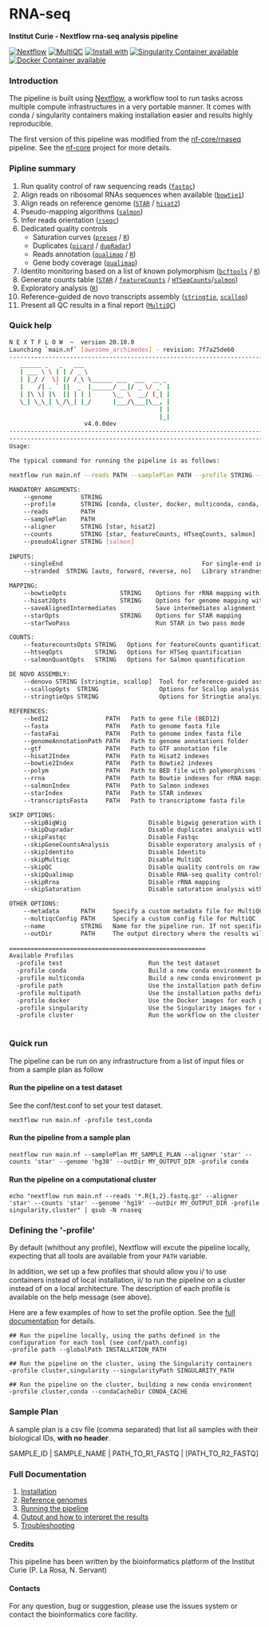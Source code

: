 # RNA-seq 

**Institut Curie - Nextflow rna-seq analysis pipeline**

[![Nextflow](https://img.shields.io/badge/nextflow-%E2%89%A50.32.0-brightgreen.svg)](https://www.nextflow.io/)
[![MultiQC](https://img.shields.io/badge/MultiQC-1.11-blue.svg)](https://multiqc.info/)
[![Install with](https://anaconda.org/anaconda/conda-build/badges/installer/conda.svg)](https://conda.anaconda.org/anaconda)
[![Singularity Container available](https://img.shields.io/badge/singularity-available-7E4C74.svg)](https://singularity.lbl.gov/)
[![Docker Container available](https://img.shields.io/badge/docker-available-003399.svg)](https://www.docker.com/)

### Introduction

The pipeline is built using [Nextflow](https://www.nextflow.io), a workflow tool to run tasks across multiple compute infrastructures in a very portable manner. 
It comes with conda / singularity containers making installation easier and results highly reproducible.

The first version of this pipeline was modified from the [nf-core/rnaseq](https://github.com/nf-core/rnaseq) pipeline. 
See the [nf-core](https://nf-co.re/) project for more details.

### Pipline summary

1. Run quality control of raw sequencing reads ([`fastqc`](https://www.bioinformatics.babraham.ac.uk/projects/fastqc/))
2. Align reads on ribosomal RNAs sequences when available ([`bowtie1`](http://bowtie-bio.sourceforge.net/index.shtml))
3. Align reads on reference genome ([`STAR`](https://github.com/alexdobin/STAR) / [`hisat2`](http://ccb.jhu.edu/software/hisat2/index.shtml))
4. Pseudo-mapping algorithms ([`salmon`](https://salmon.readthedocs.io/en/latest/salmon.html))
5. Infer reads orientation ([`rseqc`](http://rseqc.sourceforge.net/))
6. Dedicated quality controls
    - Saturation curves ([`preseq`](http://smithlabresearch.org/software/preseq/) / [`R`](https://www.r-project.org/))
    - Duplicates ([`picard`](https://broadinstitute.github.io/picard/) / [`dupRadar`](https://bioconductor.org/packages/release/bioc/html/dupRadar.html))
    - Reads annotation ([`qualimap`](http://qualimap.conesalab.org/) / [`R`](https://www.r-project.org/))
    - Gene body coverage ([`qualimap`](http://qualimap.conesalab.org/))
7. Identito monitoring based on a list of known polymorphism ([`bcftools`](http://samtools.github.io/bcftools/bcftools.html) / [`R`](https://www.r-project.org/))
8. Generate counts table ([`STAR`](https://github.com/alexdobin/STAR) / [`featureCounts`](http://bioinf.wehi.edu.au/featureCounts/) / [`HTSeqCounts`](https://htseq.readthedocs.io/en/release_0.11.1/count.html)/[`salmon`](https://salmon.readthedocs.io/en/latest/salmon.html))
9. Exploratory analysis ([`R`](https://www.r-project.org/))
10. Reference-guided de novo transcripts assembly ([`stringtie`](https://ccb.jhu.edu/software/stringtie/), [`scallop`](https://github.com/Kingsford-Group/scallop))
11. Present all QC results in a final report ([`MultiQC`](http://multiqc.info/))

### Quick help

```bash
N E X T F L O W  ~  version 20.10.0
Launching `main.nf` [awesome_archimedes] - revision: 7f7a25de60
------------------------------------------------------------------------
   ______ _   _   ___ 
   | ___ \ \ | | / _ \
   | |_/ /  \| |/ /_\ \______ ___  ___  __ _ 
   |    /| . ` ||  _  |______/ __|/ _ \/ _` |
   | |\ \| |\  || | | |      \__ \  __/ (_| |
   \_| \_\_| \_/\_| |_/      |___/\___|\__, |
                                          | |
                                          |_|
                     v4.0.0dev
------------------------------------------------------------------------
------------------------------------------------------------------------
Usage:

The typical command for running the pipeline is as follows:

nextflow run main.nf --reads PATH --samplePlan PATH --profile STRING --genome STRING

MANDATORY ARGUMENTS:
    --genome        STRING                                                                            Name of the reference genome.
    --profile       STRING [conda, cluster, docker, multiconda, conda, path, multipath, singularity]  Configuration profile to use. Can use multiple (comma separated).
    --reads         PATH                                                                              Path to input data (must be surrounded with quotes)
    --samplePlan    PATH                                                                              Path to sample plan (csv format) with raw reads (if `--reads` is not specified)
    --aligner       STRING [star, hisat2]                                                             Tool for reads alignment
    --counts        STRING [star, featureCounts, HTseqCounts, salmon]                                 Tool to use to estimate the raw counts per gene
    --pseudoAligner STRING [salmon]                                                                   Tool for reads pseudo-alignment
		 
INPUTS:
    --singleEnd                                       For single-end input data
    --stranded  STRING [auto, forward, reverse, no]   Library strandness

MAPPING:
    --bowtieOpts               STRING    Options for rRNA mapping with bowtie
    --hisat2Opts               STRING    Options for genome mapping with Hisat2
    --saveAlignedIntermediates           Save intermediates alignment files
    --starOpts                 STRING    Options for STAR mapping
    --starTwoPass                        Run STAR in two pass mode

COUNTS:
    --featurecountsOpts STRING   Options for featureCounts quantification
    --htseqOpts         STRING   Options for HTSeq quantification
    --salmonQuantOpts   STRING   Options for Salmon quantification

DE NOVO ASSEMBLY:
    --denovo STRING [stringtie, scallop]  Tool for reference-guided assembly of RNA transcripts
    --scallopOpts  STRING                 Options for Scallop analysis
    --stringtieOps STRING                 Options for Stringtie analysis
		
REFERENCES:
    --bed12                PATH   Path to gene file (BED12)
    --fasta                PATH   Path to genome fasta file
    --fastaFai             PATH   Path to genome index fasta file
    --genomeAnnotationPath PATH   Path to genome annotations folder
    --gtf                  PATH   Path to GTF annotation file
    --hisat2Index          PATH   Path to Hisat2 indexes
    --bowtie2Index         PATH   Path to Bowtie2 indexes
    --polym                PATH   Path to BED file with polymorphisms for identito monitoring
    --rrna                 PATH   Path to Bowtie indexes for rRNA mapping
    --salmonIndex          PATH   Path to Salmon indexes
    --starIndex            PATH   Path to STAR indexes
    --transcriptsFasta     PATH   Path to transcriptome fasta file

SKIP OPTIONS:
    --skipBigWig                       Disable bigwig generation with Deeptools
    --skipDupradar                     Disable duplicates analysis with DupRadar
    --skipFastqc                       Disable Fastqc
    --skipGeneCountsAnalysis           Disable exporatory analysis of genes count
    --skipIdentito                     Disable Identito
    --skipMultiqc                      Disable MultiQC
    --skipQC                           Disable quality controls on raw and aligned reads [fastqc, qualimap, preseq]
    --skipQualimap                     Disable RNA-seq quality controls with Qualimap
    --skipRrna                         Disable rRNA mapping
    --skipSaturation                   Disable saturation analysis with Preseq

OTHER OPTIONS:
    --metadata      PATH     Specify a custom metadata file for MultiQC
    --multiqcConfig PATH     Specify a custom config file for MultiQC
    --name          STRING   Name for the pipeline run. If not specified, Nextflow will automatically generate a random mnemonic
    --outDir        PATH     The output directory where the results will be saved
	
=======================================================
Available Profiles
  -profile test                        Run the test dataset
  -profile conda                       Build a new conda environment before running the pipeline. Use `--condaCacheDir` to define the conda cache path
  -profile multiconda                  Build a new conda environment per process before running the pipeline. Use `--condaCacheDir` to define the conda cache path
  -profile path                        Use the installation path defined for all tools. Use `--globalPath` to define the insallation path
  -profile multipath                   Use the installation paths defined for each tool. Use `--globalPath` to define the insallation path
  -profile docker                      Use the Docker images for each process
  -profile singularity                 Use the Singularity images for each process. Use `--singularityPath` to define the insallation path
  -profile cluster                     Run the workflow on the cluster, instead of locally
						  
```

### Quick run

The pipeline can be run on any infrastructure from a list of input files or from a sample plan as follow

#### Run the pipeline on a test dataset
See the conf/test.conf to set your test dataset.

```
nextflow run main.nf -profile test,conda
```

#### Run the pipeline from a sample plan

```
nextflow run main.nf --samplePlan MY_SAMPLE_PLAN --aligner 'star' --counts 'star' --genome 'hg38' --outDir MY_OUTPUT_DIR -profile conda
```

#### Run the pipeline on a computational cluster

```
echo "nextflow run main.nf --reads '*.R{1,2}.fastq.gz' --aligner 'star' --counts 'star' --genome 'hg19' --outDir MY_OUTPUT_DIR -profile singularity,cluster" | qsub -N rnaseq
```

### Defining the '-profile'

By default (whithout any profile), Nextflow will excute the pipeline locally, expecting that all tools are available from your `PATH` variable.

In addition, we set up a few profiles that should allow you i/ to use containers instead of local installation, ii/ to run the pipeline on a cluster instead of on a local architecture.
The description of each profile is available on the help message (see above).

Here are a few examples of how to set the profile option. See the [full documentation](docs/profiles.md) for details.

```
## Run the pipeline locally, using the paths defined in the configuration for each tool (see conf/path.config)
-profile path --globalPath INSTALLATION_PATH 

## Run the pipeline on the cluster, using the Singularity containers
-profile cluster,singularity --singularityPath SINGULARITY_PATH 

## Run the pipeline on the cluster, building a new conda environment
-profile cluster,conda --condaCacheDir CONDA_CACHE 
```

### Sample Plan

A sample plan is a csv file (comma separated) that list all samples with their biological IDs, **with no header**.


SAMPLE_ID | SAMPLE_NAME | PATH_TO_R1_FASTQ | [PATH_TO_R2_FASTQ]


### Full Documentation

1. [Installation](docs/installation.md)
2. [Reference genomes](docs/referenceGenomes.md)
3. [Running the pipeline](docs/usage.md)
4. [Output and how to interpret the results](docs/output.md)
5. [Troubleshooting](docs/troubleshooting.md)

#### Credits

This pipeline has been written by the bioinformatics platform of the Institut Curie (P. La Rosa, N. Servant)

#### Contacts

For any question, bug or suggestion, please use the issues system or contact the bioinformatics core facility.

